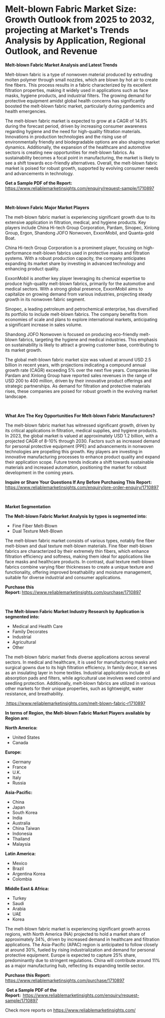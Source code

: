 <p><h1>Melt-blown Fabric Market Size: Growth Outlook from 2025 to 2032, projecting at Market's Trends Analysis by Application, Regional Outlook, and Revenue</h1></p><p><strong>Melt-blown Fabric Market Analysis and Latest Trends</strong></p>
<p><p>Melt-blown fabric is a type of nonwoven material produced by extruding molten polymer through small nozzles, which are blown by hot air to create fine fibers. This process results in a fabric characterized by its excellent filtration properties, making it widely used in applications such as face masks, hygiene products, and industrial filters. The growing demand for protective equipment amidst global health concerns has significantly boosted the melt-blown fabric market, particularly during pandemics and health emergencies.</p><p>The melt-blown fabric market is expected to grow at a CAGR of 14.9% during the forecast period, driven by increasing consumer awareness regarding hygiene and the need for high-quality filtration materials. Innovations in production technologies and the rising use of environmentally friendly and biodegradable options are also shaping market dynamics. Additionally, the expansion of the healthcare and automotive sectors is creating new opportunities for melt-blown fabrics. As sustainability becomes a focal point in manufacturing, the market is likely to see a shift towards eco-friendly alternatives. Overall, the melt-blown fabric market is poised for robust growth, supported by evolving consumer needs and advancements in technology.</p></p>
<p><strong>Get a Sample PDF of the Report:&nbsp;</strong> <a href="https://www.reliablemarketinsights.com/enquiry/request-sample/1710897?utm_campaign=2183&utm_medium=2&utm_source=Github&utm_content=ia&utm_term=27032025&utm_id=melt-blown-fabric">https://www.reliablemarketinsights.com/enquiry/request-sample/1710897</a></p>
<p>&nbsp;</p>
<p><strong>Melt-blown Fabric Major Market Players</strong></p>
<p><p>The melt-blown fabric market is experiencing significant growth due to its extensive application in filtration, medical, and hygiene products. Key players include China Hi-tech Group Corporation, Pardam, Sinopec, Xinlong Group, Ergon, Shandong JOFO Nonwoven, ExxonMobil, and Quanta-gold Boat.</p><p>China Hi-tech Group Corporation is a prominent player, focusing on high-performance melt-blown fabrics used in protective masks and filtration systems. With a robust production capacity, the company anticipates expanding its market share by investing in advanced technology and enhancing product quality.</p><p>ExxonMobil is another key player leveraging its chemical expertise to produce high-quality melt-blown fabrics, primarily for the automotive and medical sectors. With a strong global presence, ExxonMobil aims to capitalize on growing demand from various industries, projecting steady growth in its nonwoven fabric segment.</p><p>Sinopec, a leading petroleum and petrochemical enterprise, has diversified its portfolio to include melt-blown fabrics. The company benefits from economies of scale and plans to explore international markets, anticipating a significant increase in sales volume.</p><p>Shandong JOFO Nonwoven is focused on producing eco-friendly melt-blown fabrics, targeting the hygiene and medical industries. This emphasis on sustainability is likely to attract a growing customer base, contributing to its market growth.</p><p>The global melt-blown fabric market size was valued at around USD 2.5 billion in recent years, with projections indicating a compound annual growth rate (CAGR) exceeding 5% over the next five years. Companies like Pardam and Xinlong Group have reported sales revenues in the range of USD 200 to 400 million, driven by their innovative product offerings and strategic partnerships. As demand for filtration and protective materials rises, these companies are poised for robust growth in the evolving market landscape.</p></p>
<p>&nbsp;</p>
<p><strong>What Are The Key Opportunities For Melt-blown Fabric Manufacturers?</strong></p>
<p><p>The melt-blown fabric market has witnessed significant growth, driven by its critical applications in filtration, medical supplies, and hygiene products. In 2023, the global market is valued at approximately USD 1.2 billion, with a projected CAGR of 8-10% through 2030. Factors such as increased demand for personal protective equipment (PPE) and advancements in nonwoven technologies are propelling this growth. Key players are investing in innovative manufacturing processes to enhance product quality and expand their application scope. Future trends indicate a shift towards sustainable materials and increased automation, positioning the market for robust development in the coming years.</p></p>
<p><strong>Inquire or Share Your Questions If Any Before Purchasing This Report:</strong> <a href="https://www.reliablemarketinsights.com/enquiry/pre-order-enquiry/1710897?utm_campaign=2183&utm_medium=2&utm_source=Github&utm_content=ia&utm_term=27032025&utm_id=melt-blown-fabric">https://www.reliablemarketinsights.com/enquiry/pre-order-enquiry/1710897</a></p>
<p>&nbsp;</p>
<p><strong>Market Segmentation</strong></p>
<p><strong>The Melt-blown Fabric Market Analysis by types is segmented into:</strong></p>
<p><ul><li>Fine Fiber Melt-Blown</li><li>Dual Texture Melt-Blown</li></ul></p>
<p><p>The melt-blown fabric market consists of various types, notably fine fiber melt-blown and dual texture melt-blown materials. Fine fiber melt-blown fabrics are characterized by their extremely thin fibers, which enhance filtration efficiency and softness, making them ideal for applications like face masks and healthcare products. In contrast, dual texture melt-blown fabrics combine varying fiber thicknesses to create a unique texture and functionality, offering improved breathability and moisture management, suitable for diverse industrial and consumer applications.</p></p>
<p><strong>Purchase this Report:&nbsp;</strong><a href="https://www.reliablemarketinsights.com/purchase/1710897?utm_campaign=2183&utm_medium=2&utm_source=Github&utm_content=ia&utm_term=27032025&utm_id=melt-blown-fabric">https://www.reliablemarketinsights.com/purchase/1710897</a></p>
<p>&nbsp;</p>
<p><strong>The Melt-blown Fabric Market Industry Research by Application is segmented into:</strong></p>
<p><ul><li>Medical and Health Care</li><li>Family Decorates</li><li>Industrial</li><li>Agricultural</li><li>Other</li></ul></p>
<p><p>The melt-blown fabric market finds diverse applications across several sectors. In medical and healthcare, it is used for manufacturing masks and surgical gowns due to its high filtration efficiency. In family decor, it serves as an insulating layer in home textiles. Industrial applications include oil absorption pads and filters, while agricultural use involves weed control and seedling protection. Additionally, melt-blown fabrics are utilized in various other markets for their unique properties, such as lightweight, water resistance, and breathability.</p></p>
<p><a href="https://www.reliablemarketinsights.com/melt-blown-fabric-r1710897?utm_campaign=2183&utm_medium=2&utm_source=Github&utm_content=ia&utm_term=27032025&utm_id=melt-blown-fabric">&nbsp;https://www.reliablemarketinsights.com/melt-blown-fabric-r1710897</a></p>
<p><strong>In terms of Region, the Melt-blown Fabric Market Players available by Region are:</strong></p>
<p>
    <p> <strong> North America: </strong>
        <ul>
            <li>United States</li>
            <li>Canada</li>
        </ul>
        </p> 
    <p> <strong> Europe: </strong>
        <ul>
            <li>Germany</li>
            <li>France</li>
            <li>U.K.</li>
            <li>Italy</li>
            <li>Russia</li>
        </ul>
        </p> 
    <p> <strong> Asia-Pacific: </strong>
        <ul>
            <li>China</li>
            <li>Japan</li>
            <li>South Korea</li>
            <li>India</li>
            <li>Australia</li>
            <li>China Taiwan</li>
            <li>Indonesia</li>
            <li>Thailand</li>
            <li>Malaysia</li>
        </ul>
        </p> 
    <p> <strong> Latin America: </strong>
        <ul>
            <li>Mexico</li>
            <li>Brazil</li>
            <li>Argentina Korea</li>
            <li>Colombia</li>
        </ul>
        </p> 
    <p> <strong> Middle East & Africa: </strong>
        <ul>
            <li>Turkey</li>
            <li>Saudi</li>
            <li>Arabia</li>
            <li>UAE</li>
            <li>Korea</li>
        </ul>
    </p>
    </p>
<p><p>The melt-blown fabric market is experiencing significant growth across regions, with North America (NA) projected to hold a market share of approximately 34%, driven by increased demand in healthcare and filtration applications. The Asia-Pacific (APAC) region is anticipated to follow closely at around 30%, fueled by rising industrialization and demand for personal protective equipment. Europe is expected to capture 25% share, predominantly due to stringent regulations. China will contribute around 11% as a major manufacturing hub, reflecting its expanding textile sector.</p></p>
<p><strong>Purchase this Report: </strong><a href="https://www.reliablemarketinsights.com/purchase/1710897?utm_campaign=2183&utm_medium=2&utm_source=Github&utm_content=ia&utm_term=27032025&utm_id=melt-blown-fabric">https://www.reliablemarketinsights.com/purchase/1710897</a></p>
<p>&nbsp;<strong>Get a Sample PDF of the Report:&nbsp;&nbsp;</strong><a href="https://www.reliablemarketinsights.com/enquiry/request-sample/1710897?utm_campaign=2183&utm_medium=2&utm_source=Github&utm_content=ia&utm_term=27032025&utm_id=melt-blown-fabric">https://www.reliablemarketinsights.com/enquiry/request-sample/1710897</a></p>
<p><strong></strong></p>
<p>Check more reports on <a href="https://www.reliablemarketinsights.com/?utm_campaign=2183&utm_medium=2&utm_source=Github&utm_content=ia&utm_term=27032025&utm_id=melt-blown-fabric">https://www.reliablemarketinsights.com/</a></p>